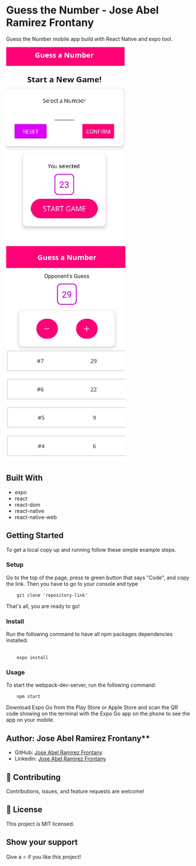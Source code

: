 # Guess the Number - Jose Abel Ramirez Frontany

Guess the Number mobile app build with React Native and expo tool.

![screenshot](./app_screenshot.png)
![screenshot](./app_screenshot2.png)

## Built With

- expo
- react
- react-dom
- react-native
- react-native-web

## Getting Started

To get a local copy up and running follow these simple example steps.

### Setup

Go to the top of the page, press te green button that says "Code", and copy the link. Then you have to go to your console and type

```
    git clone 'repository-link'
```

That's all, you are ready to go!

### Install

Run the following command to have all npm packages dependencies installed:

```yarn install

    expo install
```

### Usage

To start the webpack-dev-server, run the following command:

```
    npm start
```

Download Expo Go from the Play Store or Apple Store and scan the QR code showing on the terminal with the Expo Go app on the phone to see the app on your mobile.

## Author: Jose Abel Ramirez Frontany\*\*

- GitHub: [Jose Abel Ramirez Frontany](https://github.com/jose-Abel)
- Linkedin: [Jose Abel Ramirez Frontany](https://www.linkedin.com/in/jose-abel-r-7674a842/)

## 🤝 Contributing

Contributions, issues, and feature requests are welcome!

## 📝 License

This project is MIT licensed.

## Show your support

Give a ⭐️ if you like this project!
